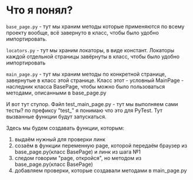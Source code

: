 # Что я понял?
`base_page.py` - тут мы храним методы которые применяются по всему проекту вообще, всё завернуто в класс, чтобы было удобно импортировать.

`locators.py` - тут мы храним локаторы, в виде констант. Локаторы каждой отдельной страницы завёрнуты в класс, чтобы было удобно импортировать

`main_page.py` - тут мы храним методы по конкретной странице, завернутые в класс этой странице. Класс этот - условный MainPage - наследник класса BasePage, чтобы можно было пользоваться методами, описанными в base_page.py

И вот тут ступор. Файл test_main_page.py - тут мы выполняем сами тесты? по префиксу "test_" я понимаю что это для PyTest. Тут вызванные функции будут запускаться.

Здесь мы будем создавать функции, которым:

1. выдаём нужный для проверки линк
2. созаём в функции переменную page, которой передаём браузер из base_page.py(класс BasePage) и линк из шага №1
3. следом говорим "page, откройся", но методом из base_page.py(класс BasePage)
4. добавляем проверки, которые создавали методами в main_page.py